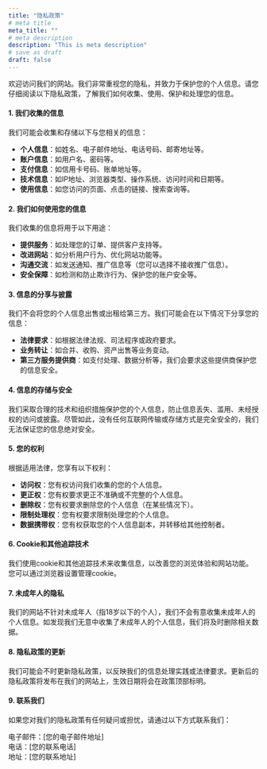```yaml
---
title: "隐私政策"
# meta title
meta_title: ""
# meta description
description: "This is meta description"
# save as draft
draft: false
---
```


欢迎访问我们的网站。我们非常重视您的隐私，并致力于保护您的个人信息。请您仔细阅读以下隐私政策，了解我们如何收集、使用、保护和处理您的信息。

#### **1. 我们收集的信息**

我们可能会收集和存储以下与您相关的信息：
- **个人信息**：如姓名、电子邮件地址、电话号码、邮寄地址等。
- **账户信息**：如用户名、密码等。
- **支付信息**：如信用卡号码、账单地址等。
- **技术信息**：如IP地址、浏览器类型、操作系统、访问时间和日期等。
- **使用信息**：如您访问的页面、点击的链接、搜索查询等。

#### **2. 我们如何使用您的信息**

我们收集的信息将用于以下用途：
- **提供服务**：如处理您的订单、提供客户支持等。
- **改进网站**：如分析用户行为、优化网站功能等。
- **沟通交流**：如发送通知、推广信息等（您可以选择不接收推广信息）。
- **安全保障**：如检测和防止欺诈行为、保护您的账户安全等。

#### **3. 信息的分享与披露**

我们不会将您的个人信息出售或出租给第三方。我们可能会在以下情况下分享您的信息：
- **法律要求**：如根据法律法规、司法程序或政府要求。
- **业务转让**：如合并、收购、资产出售等业务变动。
- **第三方服务提供商**：如支付处理、数据分析等，我们会要求这些提供商保护您的信息安全。

#### **4. 信息的存储与安全**

我们采取合理的技术和组织措施保护您的个人信息，防止信息丢失、滥用、未经授权的访问或披露。尽管如此，没有任何互联网传输或存储方式是完全安全的，我们无法保证您的信息绝对安全。

#### **5. 您的权利**

根据适用法律，您享有以下权利：
- **访问权**：您有权访问我们收集的您的个人信息。
- **更正权**：您有权要求更正不准确或不完整的个人信息。
- **删除权**：您有权要求删除您的个人信息（在某些情况下）。
- **限制处理权**：您有权要求限制处理您的个人信息。
- **数据携带权**：您有权获取您的个人信息副本，并转移给其他控制者。

#### **6. Cookie和其他追踪技术**

我们使用cookie和其他追踪技术来收集信息，以改善您的浏览体验和网站功能。您可以通过浏览器设置管理cookie。

#### **7. 未成年人的隐私**

我们的网站不针对未成年人（指18岁以下的个人），我们不会有意收集未成年人的个人信息。如发现我们无意中收集了未成年人的个人信息，我们将及时删除相关数据。

#### **8. 隐私政策的更新**

我们可能会不时更新隐私政策，以反映我们的信息处理实践或法律要求。更新后的隐私政策将发布在我们的网站上，生效日期将会在政策顶部标明。

#### **9. 联系我们**

如果您对我们的隐私政策有任何疑问或担忧，请通过以下方式联系我们：

电子邮件：[您的电子邮件地址]  
电话：[您的联系电话]  
地址：[您的联系地址]  
